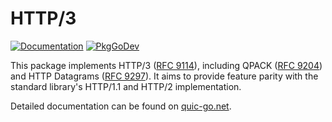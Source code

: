 # HTTP/3

[![Documentation](https://img.shields.io/badge/docs-quic--go.net-red?style=flat)](https://quic-go.net/docs/)
[![PkgGoDev](https://pkg.go.dev/badge/github.com/fanglinhan/fork-quic-go/http3)](https://pkg.go.dev/github.com/fanglinhan/fork-quic-go/http3)

This package implements HTTP/3 ([RFC 9114](https://datatracker.ietf.org/doc/html/rfc9114)), including QPACK ([RFC 9204](https://datatracker.ietf.org/doc/html/rfc9204)) and HTTP Datagrams ([RFC 9297](https://datatracker.ietf.org/doc/html/rfc9297)).
It aims to provide feature parity with the standard library's HTTP/1.1 and HTTP/2 implementation.

Detailed documentation can be found on [quic-go.net](https://quic-go.net/docs/).
